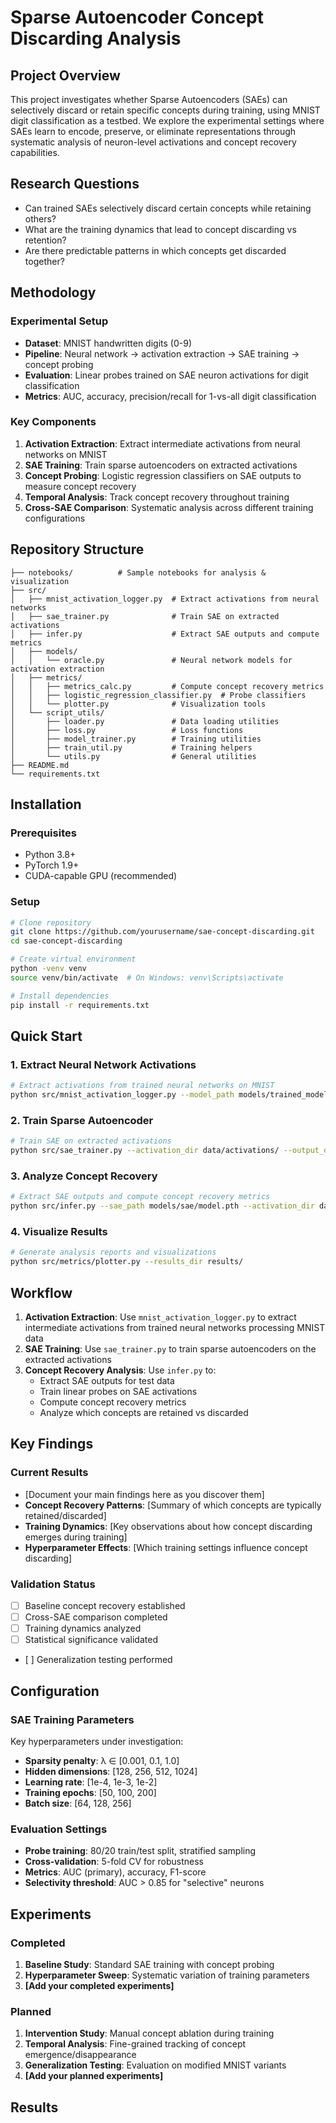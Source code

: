# Sparse Autoencoder Concept Discarding Analysis

## Project Overview

This project investigates whether Sparse Autoencoders (SAEs) can selectively discard or retain specific concepts during training, using MNIST digit classification as a testbed. We explore the experimental settings where SAEs learn to encode, preserve, or eliminate representations through systematic analysis of neuron-level activations and concept recovery capabilities.

## Research Questions

- Can trained SAEs selectively discard certain concepts while retaining others?
- What are the training dynamics that lead to concept discarding vs retention?
- Are there predictable patterns in which concepts get discarded together?

## Methodology

### Experimental Setup
- **Dataset**: MNIST handwritten digits (0-9)
- **Pipeline**: Neural network → activation extraction → SAE training → concept probing
- **Evaluation**: Linear probes trained on SAE neuron activations for digit classification
- **Metrics**: AUC, accuracy, precision/recall for 1-vs-all digit classification

### Key Components
1. **Activation Extraction**: Extract intermediate activations from neural networks on MNIST
2. **SAE Training**: Train sparse autoencoders on extracted activations
3. **Concept Probing**: Logistic regression classifiers on SAE outputs to measure concept recovery
4. **Temporal Analysis**: Track concept recovery throughout training
5. **Cross-SAE Comparison**: Systematic analysis across different training configurations

## Repository Structure

```
├── notebooks/          # Sample notebooks for analysis & visualization
├── src/
│   ├── mnist_activation_logger.py  # Extract activations from neural networks
│   ├── sae_trainer.py              # Train SAE on extracted activations
│   ├── infer.py                    # Extract SAE outputs and compute metrics
│   ├── models/
│   │   └── oracle.py               # Neural network models for activation extraction
│   ├── metrics/
│   │   ├── metrics_calc.py         # Compute concept recovery metrics
│   │   ├── logistic_regression_classifier.py  # Probe classifiers
│   │   └── plotter.py              # Visualization tools
│   └── script_utils/
│       ├── loader.py               # Data loading utilities
│       ├── loss.py                 # Loss functions
│       ├── model_trainer.py        # Training utilities
│       ├── train_util.py           # Training helpers
│       └── utils.py                # General utilities
├── README.md
└── requirements.txt
```

## Installation

### Prerequisites
- Python 3.8+
- PyTorch 1.9+
- CUDA-capable GPU (recommended)

### Setup
```bash
# Clone repository
git clone https://github.com/yourusername/sae-concept-discarding.git
cd sae-concept-discarding

# Create virtual environment
python -venv venv
source venv/bin/activate  # On Windows: venv\Scripts\activate

# Install dependencies
pip install -r requirements.txt
```

## Quick Start

### 1. Extract Neural Network Activations
```bash
# Extract activations from trained neural networks on MNIST
python src/mnist_activation_logger.py --model_path models/trained_model.pth --output_dir data/activations/
```

### 2. Train Sparse Autoencoder
```bash
# Train SAE on extracted activations
python src/sae_trainer.py --activation_dir data/activations/ --output_dir models/sae/
```

### 3. Analyze Concept Recovery
```bash
# Extract SAE outputs and compute concept recovery metrics
python src/infer.py --sae_path models/sae/model.pth --activation_dir data/activations/ --output_dir results/
```

### 4. Visualize Results
```bash
# Generate analysis reports and visualizations
python src/metrics/plotter.py --results_dir results/
```

## Workflow

1. **Activation Extraction**: Use `mnist_activation_logger.py` to extract intermediate activations from trained neural networks processing MNIST data
2. **SAE Training**: Use `sae_trainer.py` to train sparse autoencoders on the extracted activations
3. **Concept Recovery Analysis**: Use `infer.py` to:
   - Extract SAE outputs for test data
   - Train linear probes on SAE activations
   - Compute concept recovery metrics
   - Analyze which concepts are retained vs discarded

## Key Findings

### Current Results
- [Document your main findings here as you discover them]
- **Concept Recovery Patterns**: [Summary of which concepts are typically retained/discarded]
- **Training Dynamics**: [Key observations about how concept discarding emerges during training]
- **Hyperparameter Effects**: [Which training settings influence concept discarding]

### Validation Status
- [ ] Baseline concept recovery established
- [ ] Cross-SAE comparison completed
- [ ] Training dynamics analyzed
- [ ] Statistical significance validated
- [ ‎] Generalization testing performed

## Configuration

### SAE Training Parameters
Key hyperparameters under investigation:
- **Sparsity penalty**: λ ∈ [0.001, 0.1, 1.0]
- **Hidden dimensions**: [128, 256, 512, 1024]
- **Learning rate**: [1e-4, 1e-3, 1e-2]
- **Training epochs**: [50, 100, 200]
- **Batch size**: [64, 128, 256]

### Evaluation Settings
- **Probe training**: 80/20 train/test split, stratified sampling
- **Cross-validation**: 5-fold CV for robustness
- **Metrics**: AUC (primary), accuracy, F1-score
- **Selectivity threshold**: AUC > 0.85 for "selective" neurons

## Experiments

### Completed
1. **Baseline Study**: Standard SAE training with concept probing
2. **Hyperparameter Sweep**: Systematic variation of training parameters
3. **[Add your completed experiments]**

### Planned
1. **Intervention Study**: Manual concept ablation during training
2. **Temporal Analysis**: Fine-grained tracking of concept emergence/disappearance
3. **Generalization Testing**: Evaluation on modified MNIST variants
4. **[Add your planned experiments]**

## Results


